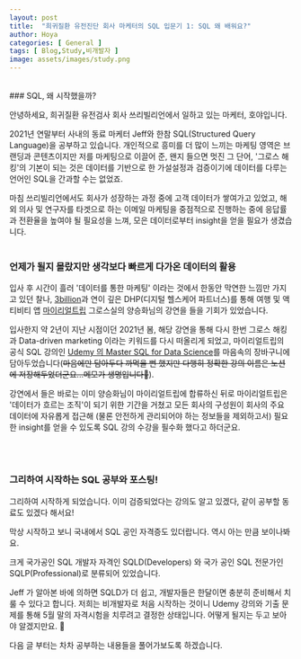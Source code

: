 ```yaml
---
layout: post
title:  "희귀질환 유전진단 회사 마케터의 SQL 입문기 1: SQL 왜 배워요?"
author: Hoya
categories: [ General ]
tags: [ Blog,Study,비개발자 ]
image: assets/images/study.png
---
```

<br/>
### SQL, 왜 시작했을까?

안녕하세요, 희귀질환 유전검사 회사 쓰리빌리언에서 일하고 있는 마케터, 호야입니다.

2021년 연말부터 사내의 동료 마케터 Jeff와 한참 SQL(Structured Query Language)을 공부하고 있습니다.
개인적으로 흥미를 더 많이 느끼는 마케팅 영역은 브랜딩과 콘텐츠이지만 저를 마케팅으로 이끌어 준, 왠지 들으면 멋진 그 단어, '그로스 해킹'의 기본이 되는 것은 데이터를 기반으로 한 가설설정과 검증이기에 데이터를 다루는 언어인 SQL을 간과할 수는 없었죠.

마침 쓰리빌리언에서도 회사가 성장하는 과정 중에 고객 데이터가 쌓여가고 있었고, 해외 의사 및 연구자를 타겟으로 하는 이메일 마케팅을 중점적으로 진행하는 중에 응답률과 전환율을 높여야 될 필요성을 느껴, 모은 데이터로부터 insight을 얻을 필요가 생겼습니다.
<br/>
<br/>
### 언제가 될지 몰랐지만 생각보다 빠르게 다가온 데이터의 활용

입사 후 시간이 흘러 '데이터를 통한 마케팅' 이라는 것에서 한동안 막연한 느낌만 가지고 있던 찰나, [3billion](https://3billion.io/)과 연이 깊은 DHP(디지털 헬스케어 파트너스)를 통해 여행 및 액티비티 앱 [마이리얼트립](https://www.myrealtrip.com/) 그로스실의 양승화님의 강연을 들을 기회가 있었습니다.

입사한지 약 2년이 지난 시점이던 2021년 봄, 해당 강연을 통해 다시 한번 그로스 해킹과 Data-driven marketing 이라는 키워드를 다시 떠올리게 되었고, 마이리얼트립의 공식 SQL 강의인 [Udemy 의 Master SQL for Data Science](https://www.udemy.com/course/master-sql-for-data-science/)를 마음속의 장바구니에 담아두었습니다(~~마음에만 담아두다 까먹을 뻔 했지만 다행히 정확한 강의 이름은 노션에 저장해두었더군요...메모가 생명입니다📝~~).

강연에서 들은 바로는 이미 양승화님이 마이리얼트립에 합류하신 뒤로 마이리얼트립은 '데이터가 흐르는 조직'이 되기 위한 기간을 거쳤고 모든 회사의 구성원이 회사의 주요 데이터에 자유롭게 접근해 (물론 안전하게 관리되어야 하는 정보들을 제외하고서) 필요한 insight를 얻을 수 있도록 SQL 강의 수강을 필수화 했다고 하더군요.

<br/>
<br/>

### 그리하여 시작하는 SQL 공부와 포스팅!

그리하여 시작하게 되었습니다. 이미 검증되었다는 강의도 알고 있겠다, 같이 공부할 동료도 있겠다 해서요! 

막상 시작하고 보니 국내에서 SQL 공인 자격증도 있더랍니다. 역시 아는 만큼 보이나봐요.

크게 국가공인 SQL 개발자 자격인 SQLD(Developers) 와 국가 공인 SQL 전문가인 SQLP(Professional)로 분류되어 있었습니다.

Jeff 가 알아본 바에 의하면 SQLD가 더 쉽고, 개발자들은 한달이면 충분히 준비해서 치룰 수 있다고 합니다. 저희는 비개발자로 처음 시작하는 것이니 Udemy 강의와 기출 문제를 통해 5월 말의 자격시험을 치루려고 결정한 상태입니다. 어떻게 될지는 두고 보아야 알겠지만요. 🤣

다음 글 부터는 차차 공부하는 내용들을 풀어가보도록 하겠습니다.
